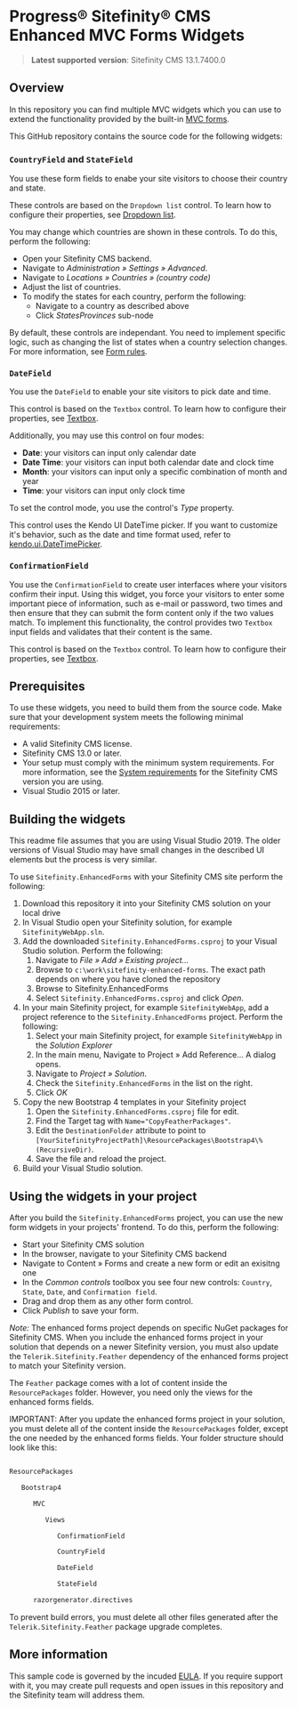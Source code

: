 Progress® Sitefinity® CMS Enhanced MVC Forms Widgets
====================================================

> **Latest supported version**: Sitefinity CMS 13.1.7400.0

## Overview

In this repository you can find multiple MVC widgets which you can use to extend the functionality provided by the built-in [MVC forms](https://www.progress.com/documentation/sitefinity-cms/forms).

This GitHub repository contains the source code for the following widgets:

### `CountryField` and `StateField`

You use these form fields to enabe your site visitors to choose their country and state.

These controls are based on the `Dropdown list` control. To learn how to configure their properties, see [Dropdown list](https://www.progress.com/documentation/sitefinity-cms/dropdown-list).

You may change which countries are shown in these controls. To do this, perform the following:
* Open your Sitefinity CMS backend.
* Navigate to *Administration » Settings » Advanced*.
* Navigate to *Locations » Countries  » (country code)*
* Adjust the list of countries.
* To modify the states for each country, perform the following:
  * Navigate to a country as described above
  * Click *StatesProvinces* sub-node

By default, these controls are independant. You need to implement specific logic, such as changing the list of states when a country selection changes. For more information, see [Form rules](https://www.progress.com/documentation/sitefinity-cms/form-rules).

### `DateField`

You use the `DateField` to enable your site visitors to pick date and time.

This control is based on the `Textbox` control.  To learn how to configure their properties, see [Textbox](https://www.progress.com/documentation/sitefinity-cms/textbox).

Additionally, you may use this control on four modes:

* __Date__: your visitors can input only calendar date
* __Date Time__: your visitors can input both calendar date and clock time
* __Month__: your visitors can input only a specific combination of month and year
* __Time__: your visitors can input only clock time

To set the control mode, you use the control's *Type* property.

This control uses the Kendo UI DateTime picker. If you want to customize it's behavior, such as the date and time format used, refer to [kendo.ui.DateTimePicker](https://docs.telerik.com/kendo-ui/api/javascript/ui/datetimepicker).


### `ConfirmationField`

You use the `ConfirmationField` to create user interfaces where your visitors confirm their input. Using this widget, you force your visitors to enter some important piece of information, such as e-mail or password, two times and then ensure that they can submit the form content only if the two values match.
To implement this functionality, the control provides two `Textbox` input fields and validates that their content is the same.

This control is based on the `Textbox` control. To learn how to configure their properties, see [Textbox](https://www.progress.com/documentation/sitefinity-cms/textbox).

## Prerequisites

To use these widgets, you need to build them from the source code. Make sure that your development system meets the following minimal requirements:

* A valid Sitefinity CMS license.
* Sitefinity CMS 13.0 or later.
* Your setup must comply with the minimum system requirements.
For more information, see the [System requirements](https://www.progress.com/documentation/sitefinity-cms/system-requirements) for the Sitefinity CMS version you are using.
* Visual Studio 2015 or later.

## Building the widgets

This readme file assumes that you are using Visual Studio 2019. The older versions of Visual Studio may have small changes in the described UI elements but the process is very similar.

To use `Sitefinity.EnhancedForms` with your Sitefinity CMS site perform the following:

1. Download this repository it into your Sitefinity CMS solution on your local drive
2. In Visual Studio open your Sitefinity solution, for example `SitefinityWebApp.sln`.
3. Add the downloaded `Sitefinity.EnhancedForms.csproj` to your Visual Studio solution. Perform the following:
   1. Navigate to *File » Add » Existing project...*
   2. Browse to `c:\work\sitefinity-enhanced-forms`. The exact path depends on where you have cloned the repository
   3. Browse to Sitefinity.EnhancedForms
   4. Select `Sitefinity.EnhancedForms.csproj` and click *Open*.
4. In your main Sitefinity project, for example `SitefinityWebApp`, add a project reference to the `Sitefinity.EnhancedForms` project. Perform the following:
   1. Select your main Sitefinity project, for example `SitefinityWebApp` in the *Solution Explorer*
   2. In the main menu, Navigate to Project » Add Reference... A dialog opens.
   3. Navigate to *Project » Solution*.
   4. Check the `Sitefinity.EnhancedForms` in the list on the right.
   5. Click *OK*
5. Copy the new Bootstrap 4 templates in your Sitefinity project
	1. Open the `Sitefinity.EnhancedForms.csproj` file for edit.
	2. Find the Target tag with `Name="CopyFeatherPackages"`.
	3. Edit the `DestinationFolder` attribute to point to `[YourSitefinityProjectPath]\ResourcePackages\Bootstrap4\%(RecursiveDir)`.
	4. Save the file and reload the project.
6. Build your Visual Studio solution.

## Using the widgets in your project

After you build the `Sitefinity.EnhancedForms` project, you can use the new form widgets in your projects' frontend. To do this, perform the following:

* Start your Sitefinity CMS solution
* In the browser, navigate to your Sitefinity CMS backend
* Navigate to Content » Forms and create a new form or edit an exisitng one
* In the *Common controls* toolbox you see four new controls: `Country`, `State`, `Date`, and `Confirmation field`.
* Drag and drop them as any other form control.
* Click *Publish* to save your form.


*Note:* The enhanced forms project depends on specific NuGet packages for Sitefinity CMS. When you include the enhanced forms project in your solution that depends on a newer Sitefinity version, you must also update the ```Telerik.Sitefinity.Feather``` dependency of the enhanced forms project to match your Sitefinity version.

The ```Feather``` package comes with a lot of content inside the ```ResourcePackages``` folder. However, you need only the views for the enhanced forms fields.  

IMPORTANT: After you update the enhanced forms project in your solution, you must delete all of the content inside the ```ResourcePackages``` folder, except the one needed by the enhanced forms fields. Your folder structure should look like this:

 
```bash

ResourcePackages

   Bootstrap4

      MVC

         Views

            ConfirmationField

            CountryField

            DateField

            StateField

      razorgenerator.directives

 ``` 

To prevent build errors, you must delete all other files generated after the ```Telerik.Sitefinity.Feather``` package upgrade completes.

## More information

This sample code is governed by the incuded [EULA](https://github.com/Sitefinity/enhanced-forms/blob/master/EULA.md). If you require support with it, you may create pull requests and open issues in this repository and the Sitefinity team will address them.
